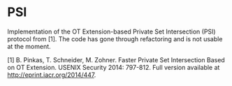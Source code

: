 # PSI
Implementation of the OT Extension-based Private Set Intersection (PSI) protocol from [1]. The code has gone through refactoring and is not usable at the moment. 

[1] B. Pinkas, T. Schneider, M. Zohner. Faster Private Set Intersection Based on OT Extension. USENIX Security 2014: 797-812. Full version available at http://eprint.iacr.org/2014/447. 
